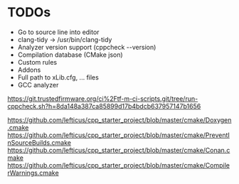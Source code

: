 # TODOs

- Go to source line into editor
- clang-tidy -> /usr/bin/clang-tidy
- Analyzer version support (cppcheck --version)
- Compilation database (CMake json)
- Custom rules
- Addons
- Full path to xLib.cfg, ... files
- GCC analyzer

https://git.trustedfirmware.org/ci%2Ftf-m-ci-scripts.git/tree/run-cppcheck.sh?h=8da148a387ca85899d17b4bdcb637957147b1656

https://github.com/lefticus/cpp_starter_project/blob/master/cmake/Doxygen.cmake
https://github.com/lefticus/cpp_starter_project/blob/master/cmake/PreventInSourceBuilds.cmake
https://github.com/lefticus/cpp_starter_project/blob/master/cmake/Conan.cmake
https://github.com/lefticus/cpp_starter_project/blob/master/cmake/CompilerWarnings.cmake
